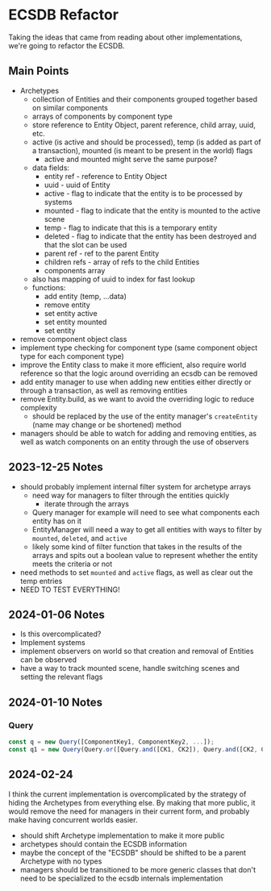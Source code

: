 # ECSDB Refactor

Taking the ideas that came from reading about other implementations, we're going to refactor the ECSDB.

## Main Points
- Archetypes
    - collection of Entities and their components grouped together based on similar components
    - arrays of components by component type
    - store reference to Entity Object, parent reference, child array, uuid, etc.
    - active (is active and should be processed), temp (is added as part of a transaction), mounted (is meant to be present in the world) flags
        - active and mounted might serve the same purpose?
    - data fields:
        - entity ref - reference to Entity Object
        - uuid - uuid of Entity
        - active - flag to indicate that the entity is to be processed by systems
        - mounted - flag to indicate that the entity is mounted to the active scene
        - temp - flag to indicate that this is a temporary entity
        - deleted - flag to indicate that the entity has been destroyed and that the slot can be used
        - parent ref - ref to the parent Entity
        - children refs - array of refs to the child Entities
        - components array
    - also has mapping of uuid to index for fast lookup
    - functions:
        - add entity (temp, ...data)
        - remove entity
        - set entity active
        - set entity mounted
        - set entity 
- remove component object class
- implement type checking for component type (same component object type for each component type)
- improve the Entity class to make it more efficient, also require world reference so that the logic around overriding an ecsdb can be removed
- add entity manager to use when adding new entities either directly or through a transaction, as well as removing entities
- remove Entity.build, as we want to avoid the overriding logic to reduce complexity
    - should be replaced by the use of the entity manager's `createEntity` (name may change or be shortened) method
- managers should be able to watch for adding and removing entities, as well as watch components on an entity through the use of observers

## 2023-12-25 Notes
- should probably implement internal filter system for archetype arrays
    - need way for managers to filter through the entities quickly
        - iterate through the arrays
    - Query manager for example will need to see what components each entity has on it
    - EntityManager will need a way to get all entities with ways to filter by `mounted`, `deleted`, and `active`
    - likely some kind of filter function that takes in the results of the arrays and spits out a boolean value to represent whether the entity meets the criteria or not
- need methods to set `mounted` and `active` flags, as well as clear out the temp entries
- NEED TO TEST EVERYTHING!

## 2024-01-06 Notes
- Is this overcomplicated?
- Implement systems
- implement observers on world so that creation and removal of Entities can be observed
- have a way to track mounted scene, handle switching scenes and setting the relevant flags

## 2024-01-10 Notes
### Query

```js
const q = new Query([ComponentKey1, ComponentKey2, ...]);
const q1 = new Query(Query.or([Query.and([CK1, CK2]), Query.and([CK2, CK3])]));
```

## 2024-02-24

I think the current implementation is overcomplicated by the strategy of hiding the Archetypes from everything else. By making that more public, it would remove the need for managers in their current form, and probably make having concurrent worlds easier.

- should shift Archetype implementation to make it more public
- archetypes should contain the ECSDB information
- maybe the concept of the "ECSDB" should be shifted to be a parent Archetype with no types
- managers should be transitioned to be more generic classes that don't need to be specialized to the ecsdb internals implementation
